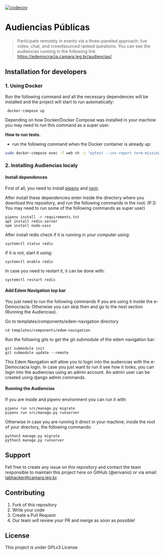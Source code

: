 [![codecov](https://codecov.io/gh/labhackercd/audiencias-publicas/branch/django-channels-update/graph/badge.svg?token=52UT246A6P)](https://codecov.io/gh/labhackercd/audiencias-publicas)

# Audiencias Públicas
> Participate remotely in events via a three-paneled approach: live video, chat, and crowdsourced ranked questions. You can see the audiencias running in the following link <https://edemocracia.camara.leg.br/audiencias/>


## Installation for developers
 
### 1. Using Docker

Run the following command and all the necessary dependences will be installed and the project will start to run automatically:

```
 docker-compose up
```

Depending on how Docker/Docker Compose was installed in your machine you may need to run this command as a super user.

**How to run tests.**

- run the following command when the Docker container is already up:
```bash
sudo docker-compose exec -T web sh -c "pytest --cov-report term-missing --cov=apps"
```

### 2. Installing Audiencias localy

#### Install dependences

First of all, you need to install [pipenv](https://pipenv.readthedocs.io/en/latest/install/#installing-pipenv) and [npm](https://www.npmjs.com/get-npm). 

After install these dependencies enter inside the directory where you download this repository, and run the following commands in the root:
(P.S: You may need to run some of the following commands as super user)

```
pipenv install -r requirements.txt
apt install redis-server
npm install node-sass
```

After install redis check if it is running in your computer using:

```
systemctl status redis
```

If it is not, start it using:

```
systemctl enable redis
```

In case you need to restart it, it can be done with:

```
systemctl restart redis
```

#### Add Edem Navigation top bar

You just need to run the following commands if you are using it inside the e-Democracia. Otherwise you can skip then and go to the next section (Running the Audiencias).

Go to templates/components/edem-navigation directory

```
cd templates/components/edem-navigation
```

Run the following gits to get the git submodule of the edem navigation bar:

```
git submodule init
git submodule update --remote
```

This Edem Navigation will allow you to login into the audiencias with the e-Democracia login. In case you just want to run it see how it looks, you can login into the audiencias using an admin account. An admin user can be created using django admin commands.

#### Running the Audiencias

If you are inside and pipenv environment you can run it with:

```
pipenv run src/manage.py migrate
pipenv run src/manage.py runserver
```

Otherwise in case you are running it direct in your machine, inside the root of your directory, the following commands:

```
python3 manage.py migrate
python3 manage.py runserver
```

## Support

Fell free to create any issue on this repository and contact the team responsible to maintain this project here on GitHub (@erivanio) or via email: labhacker@camara.leg.br.

## Contributing
1. Fork of this repository
2. Write your code
3. Create a Pull Request
4. Our team will review your PR and merge as soon as possible!

## License
This project is under GPLv3 License

